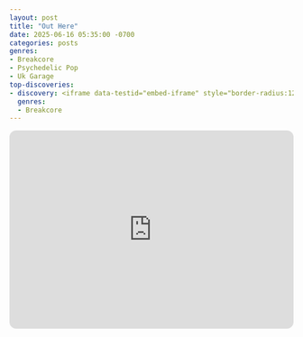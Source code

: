 ```yaml
---
layout: post
title: "Out Here"
date: 2025-06-16 05:35:00 -0700
categories: posts
genres:
- Breakcore
- Psychedelic Pop
- Uk Garage 
top-discoveries:
- discovery: <iframe data-testid="embed-iframe" style="border-radius:12px" src="https://open.spotify.com/embed/album/1RLIIqwtFotclSb0AFgiWD?utm_source=generator" width="100%" height="352" frameBorder="0" allowfullscreen="" allow="autoplay; clipboard-write; encrypted-media; fullscreen; picture-in-picture" loading="lazy"></iframe>
  genres:
  - Breakcore
---
```

<iframe style="border-radius:12px" src="https://open.spotify.com/embed/playlist/4lNOr5OVAHbnVyMm9tAIZX?utm_source=generator" width="100%" height="352" frameBorder="0" allowfullscreen="" allow="autoplay; clipboard-write; encrypted-media; fullscreen; picture-in-picture" loading="lazy"></iframe>